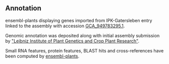 **Annotation**
----------

ensembl-plants displaying genes imported from IPK-Gatersleben entry linked to the assembly with accession [GCA\_949783295.1](http://www.ebi.ac.uk/ena/data/view/GCA_949783295.1).

Genomic annotation was deposited along with initial assembly submission by ["Leibniz Institute of Plant Genetics and Crop Plant Research"](https://www.ipk-gatersleben.de/en/).

Small RNA features, protein features, BLAST hits and cross-references have been
computed by [ensembl-plants](https://plants.ensembl.org/info/genome/annotation/index.html).
